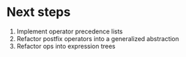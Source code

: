 # Next steps
1. Implement operator precedence lists
2. Refactor postfix operators into a generalized abstraction
3. Refactor ops into expression trees
